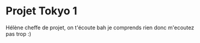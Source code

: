 # Projet Tokyo 1

Hélène cheffe de projet, on t'écoute
bah je comprends rien donc m'ecoutez pas trop :)
